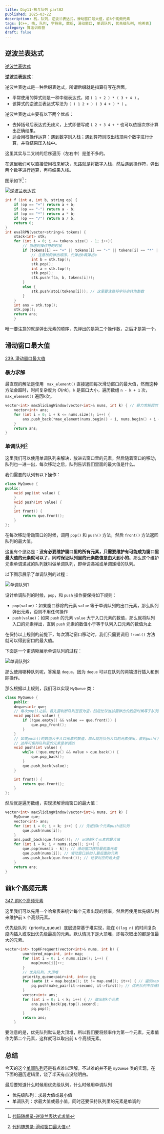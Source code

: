 ```yaml
---
title: Day11-栈与队列 part02
published: 2025-03-22
description: 栈，队列，逆波兰表达式，滑动窗口最大值，前k个高频元素
tags: [C++, 栈, 队列, 字符串, 数组, 滑动窗口, 单调队列, 优先级队列, 哈希表]
category: 算法训练营
draft: false
---
```


## 逆波兰表达式

[逆波兰表达式](https://leetcode-cn.com/problems/evaluate-reverse-polish-notation/)

**逆波兰表达式**：

逆波兰表达式是一种后缀表达式，所谓后缀就是指算符写在后面。

- 平常使用的算式则是一种中缀表达式，如 `( 1 + 2 ) * ( 3 + 4 )` 。
- 该算式的逆波兰表达式写法为 `( ( 1 2 + ) ( 3 4 + ) * )` 。

逆波兰表达式主要有以下两个优点：

- 去掉括号后表达式无歧义，上式即便写成 `1 2 + 3 4 + *` 也可以依据次序计算出正确结果。
- 适合用栈操作运算：遇到数字则入栈；遇到算符则取出栈顶两个数字进行计算，并将结果压入栈中。

这里其实与二叉树的后序遍历（左右中）是差不多的。

在这里我们可以直接使用栈来解决，思路就是将数字入栈，然后遇到操作符，弹出两个数字进行运算，再将结果入栈。

图示如下[^1]：

![逆波兰表达式](https://camo.githubusercontent.com/9f7f3d3cc8df9823f36cb8566502a3c263476e49ca6b87bea9a3503d2c928eaa/68747470733a2f2f636f64652d7468696e6b696e672e63646e2e626365626f732e636f6d2f676966732f3135302e2545392538302538362545362542332541322545352538352542302545382541312541382545382542452542452545352542432538462545362542312538322545352538302542432e676966)

[^1]:[代码随想录-逆波兰表达式求值](https://programmercarl.com/0150.%E9%80%86%E6%B3%A2%E5%85%B0%E8%A1%A8%E8%BE%BE%E5%BC%8F%E6%B1%82%E5%80%BC.html#%E7%AE%97%E6%B3%95%E5%85%AC%E5%BC%80%E8%AF%BE)


```cpp
int f (int a, int b, string op) {
    if (op == "+") return a + b;
    if (op == "-") return a - b;
    if (op == "*") return a * b;
    if (op == "/") return a / b;
    return 0;
}
int evalRPN(vector<string>& tokens) {
    stack<int> stk;
    for (int i = 0; i <= tokens.size() - 1; i++){
        // 当遇到操作符的时候
        if (tokens[i] == "+" || tokens[i] == "-" || tokens[i] == "*" || tokens[i] == "/") {
            // 注意栈的弹出顺序，先弹出b再弹出a
            int b = stk.top();
            stk.pop();
            int a = stk.top();
            stk.pop();
            stk.push(f(a, b, tokens[i]));
        }
        else {
            stk.push(stoi(tokens[i])); // 这里要注意将字符串转为整数
        }
    }
    int ans = stk.top();
    stk.pop();
    return ans;
    }
```

唯一要注意的就是弹出元素的顺序，先弹出的是第二个操作数，之后才是第一个。

## 滑动窗口最大值

[239. 滑动窗口最大值](https://leetcode-cn.com/problems/sliding-window-maximum/)

### 暴力求解

最直观的解法是使用 ` max_element()` 直接返回每次滑动窗口的最大值，然而这种方法会超时，时间复杂度为 $O(nk)$，`k` 是窗口大小，遍历数组 `n - k + 1` 次，`max_element()` 遍历k次。

```cpp
vector<int> maxSlidingWindow(vector<int>& nums, int k) { // 暴力求解超时
    vector<int> ans;
    for (int i = 0; i + k <= nums.size(); i++) {
        ans.push_back(*max_element(nums.begin() + i, nums.begin() + i + k));
    }
    return ans;
}
```

### 单调队列[^2]

[^2]:[代码随想录-滑动窗口最大值](https://programmercarl.com/0239.%E6%BB%91%E5%8A%A8%E7%AA%97%E5%8F%A3%E6%9C%80%E5%A4%A7%E5%80%BC.html#%E5%8D%95%E8%B0%83%E9%98%9F%E5%88%97)

这里我们可以使用单调队列来解决，放进去窗口里的元素，然后随着窗口的移动，队列也一进一出，每次移动之后，队列告诉我们里面的最大值是什么。

我们需要的队列有以下操作：

```cpp
class MyQueue {
public:
    void pop(int value) {
    }
    void push(int value) {
    }
    int front() {
        return que.front();
    }
};
```

在每次移动滑动窗口的时候，调用 `pop()` 和 `push()` 方法，然后 `front()` 方法返回队列的最大值。

这里有个思路是：**没有必要维护窗口里的所有元素，只需要维护有可能成为窗口里最大值的元素就可以了，同时保证队列里的元素数值是由大到小的**。那么这个维护元素单调递减的队列就叫做单调队列，即单调递减或单调递增的队列。

以下图示展示了单调队列的过程：

![单调队列1](https://code-thinking.cdn.bcebos.com/gifs/239.%E6%BB%91%E5%8A%A8%E7%AA%97%E5%8F%A3%E6%9C%80%E5%A4%A7%E5%80%BC.gif)

设计单调队列的时候，`pop`，和 `push` 操作要保持如下规则：

- `pop(value)`：如果窗口移除的元素 `value` 等于单调队列的出口元素，那么队列弹出元素，否则不用任何操作
- `push(value)`：如果 `push` 的元素 `value` 大于入口元素的数值，那么就将队列入口的元素弹出，直到 `push` 元素的数值小于等于队列入口元素的数值为止

在保持以上规则的前提下，每次滑动窗口移动时，我们只需要调用 `front()` 方法就可以得到窗口的最大值。

下面是一个更清晰展示单调队列的过程：

![单调队列2](https://code-thinking.cdn.bcebos.com/gifs/239.%E6%BB%91%E5%8A%A8%E7%AA%97%E5%8F%A3%E6%9C%80%E5%A4%A7%E5%80%BC-2.gif)

那么使用哪种队列呢，答案是 `deque`，因为 `deque` 可以在队列的两端进行插入和删除操作。

那么根据以上规则，我们可以实现 `MyQueue` 类：
```cpp
class MyQueue {
    public:
    deque<int> que;
    // 每次pop()之前，首先要判断队列是否为空，然后比较当前要弹出的数值时候等于队列的第一个元素，如果是则弹出
    void pop(int value) {
        if (!que.empty() && value == que.front()) {
            que.pop_front();
        }
    }
    // 如果push()的数值大于入口元素的数值，那么就将队列入口的元素弹出，直到push()元素的数值小于等于队列入口元素的数值为止
    // 这样可保持队列里的元素是单调的
    void push(int value) {
        while (!que.empty() && value > que.back()) {
            que.pop_back();
        }
        que.push_back(value);
    }

    int front() {
        return que.front();
    }
};
```

然后就是遍历数组，实现求解滑动窗口的最大值：

```cpp
vector<int> maxSlidingWindow(vector<int>& nums, int k) { 
    MyQueue que;
    vector<int> ans;
    for (int i = 0; i < k; i++) { // 先把前k个元素push进队列
        que.push(nums[i]);
    }
    ans.push_back(que.front()); // 记录前k个元素的最大值 
    for (int i = k; i < nums.size(); i++) { 
        que.pop(nums[i - k]); // 滑动窗口移除最前面元素
        que.push(nums[i]); // 滑动窗口前加入最后面的元素
        ans.push_back(que.front()); // 记录对应的最大值
    }
    return ans;
}
```

## 前k个高频元素

[347. 前K个高频元素](https://leetcode-cn.com/problems/top-k-frequent-elements/)

这里我们可以先用一个哈希表来统计每个元素出现的频率，然后再使用优先级队列来维护前 `k` 个高频元素。

优先级队列（priority_queue）底层通常基于堆实现，能在 `O(log n)` 的时间复杂度内插入或取出优先级最高的元素。默认情况下是大顶堆，即每次取出的都是值最大的元素。

```cpp
vector<int> topKFrequent(vector<int>& nums, int k) {
        unordered_map<int, int> map;
        for (int i = 0; i < nums.size(); i++) {
            map[nums[i]]++;
        }
        // 优先队列，大顶堆
        priority_queue<pair<int, int>> pq;
        for (auto it = map.begin(); it != map.end(); it++) { // 遍历map，将map中的元素push进优先队列
            pq.push(make_pair(it->second, it->first)); // 优先队列中存储的是pair<int, int>，第一个元素是频率，第二个元素是元素值
        }
        vector<int> ans;
        for (int i = 0; i < k; i++) { // 取出前k个元素
            ans.push_back(pq.top().second);
            pq.pop();
        }
        return ans;
    }
```

要注意的是，优先队列默认是大顶堆，所以我们要将频率作为第一个元素，元素值作为第二个元素，这样就可以取出前 `k` 个高频元素。

## 总结

今天的这个[单调队列](#滑动窗口最大值)还是有点难以理解，不过难的并不是 `myQueue` 类的实现，在下面的遍历逻辑里，饶了半天有点没绕明白。

最后要知道什么时候用优先级队列，什么时候用单调队列

- 优先级队列：求最大值或最小值
- 单调队列：求最大值或最小值，同时还要保持队列里的元素是单调的
